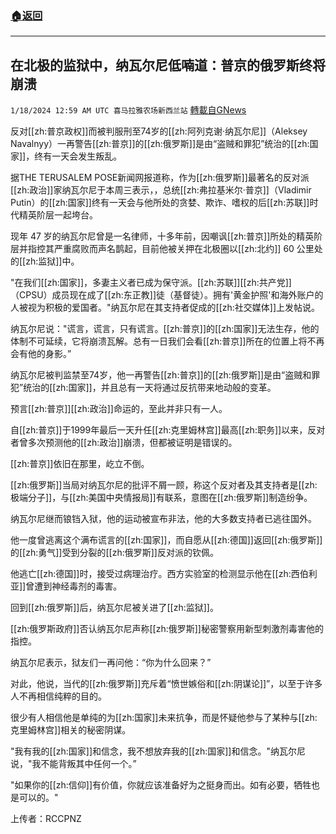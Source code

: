 ###  [:house:返回](README.md)
---


## 在北极的监狱中，纳瓦尔尼低喃道：普京的俄罗斯终将崩溃
`1/18/2024 12:59 AM UTC 喜马拉雅农场新西兰站` [轉載自GNews](https://gnews.org/articles/2230005)

反对[[zh:普京政权]]而被判服刑至74岁的[[zh:阿列克谢·纳瓦尔尼]]（Aleksey Navalnyy）一再警告[[zh:普京]]的[[zh:俄罗斯]]是由“盗贼和罪犯”统治的[[zh:国家]]，终有一天会发生叛乱。

据THE TERUSALEM POSE新闻网报道称，作为[[zh:俄罗斯]]最著名的反对派[[zh:政治]]家纳瓦尔尼于本周三表示，，总统[[zh:弗拉基米尔·普京]]（Vladimir Putin）的[[zh:国家]]终有一天会与他所处的贪婪、欺诈、嗜权的后[[zh:苏联]]时代精英阶层一起垮台。

现年 47 岁的纳瓦尔尼曾是一名律师，十多年前，因嘲讽[[zh:普京]]所处的精英阶层并指控其严重腐败而声名鹊起，目前他被关押在北极圈以[[zh:北约]] 60 公里处的[[zh:监狱]]中。

"在我们[[zh:国家]]，多妻主义者已成为保守派。[[zh:苏联]][[zh:共产党]]（CPSU）成员现在成了[[zh:东正教]]徒（基督徒）。拥有'黄金护照'和海外账户的人被视为积极的爱国者。"纳瓦尔尼在其支持者促成的[[zh:社交媒体]]上发帖说。

纳瓦尔尼说："谎言，谎言，只有谎言。[[zh:普京]]的[[zh:国家]]无法生存，他的体制不可延续，它将崩溃瓦解。总有一日我们会看[[zh:普京]]所在的位置上将不再会有他的身影。”

纳瓦尔尼被判监禁至74岁，他一再警告[[zh:普京]]的[[zh:俄罗斯]]是由“盗贼和罪犯”统治的[[zh:国家]]，并且总有一天将通过反抗带来地动般的变革。

预言[[zh:普京]][[zh:政治]]命运的，至此并非只有一人。

自[[zh:普京]]于1999年最后一天升任[[zh:克里姆林宫]]最高[[zh:职务]]以来，反对者曾多次预测他的[[zh:政治]]崩溃，但都被证明是错误的。

[[zh:普京]]依旧在那里，屹立不倒。

[[zh:俄罗斯]]当局对纳瓦尔尼的批评不屑一顾，称这个反对者及其支持者是[[zh:极端分子]]，与[[zh:美国中央情报局]]有联系，意图在[[zh:俄罗斯]]制造纷争。

纳瓦尔尼继而锒铛入狱，他的运动被宣布非法，他的大多数支持者已逃往国外。

他一度曾逃离这个满布谎言的[[zh:国家]]，而自愿从[[zh:德国]]返回[[zh:俄罗斯]]的[[zh:勇气]]受到分裂的[[zh:俄罗斯]]反对派的钦佩。

他逃亡[[zh:德国]]时，接受过病理治疗。西方实验室的检测显示他在[[zh:西伯利亚]]曾遭到神经毒剂的毒害。

回到[[zh:俄罗斯]]后，纳瓦尔尼被关进了[[zh:监狱]]。

[[zh:俄罗斯政府]]否认纳瓦尔尼声称[[zh:俄罗斯]]秘密警察用新型刺激剂毒害他的指控。

纳瓦尔尼表示，狱友们一再问他：“你为什么回来？”

对此，他说，当代的[[zh:俄罗斯]]充斥着“愤世嫉俗和[[zh:阴谋论]]”，以至于许多人不再相信纯粹的目的。

很少有人相信他是单纯的为[[zh:国家]]未来抗争，而是怀疑他参与了某种与[[zh:克里姆林宫]]相关的秘密阴谋。

"我有我的[[zh:国家]]和信念，我不想放弃我的[[zh:国家]]和信念。"纳瓦尔尼说，"我不能背叛其中任何一个。”

"如果你的[[zh:信仰]]有价值，你就应该准备好为之挺身而出。如有必要，牺牲也是可以的。"

上传者：RCCPNZ
